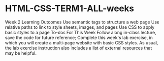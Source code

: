 # HTML-CSS-TERM1-ALL-weeks
Week 2 Learning Outcomes
Use semantic tags to structure a web page
Use relative paths to link to style sheets, images, and pages
Use CSS to apply basic styles to a page
To-dos For This Week
Follow along in-class lecture, save the code for future reference;
Complete this week's lab exercise, in which you will create a multi-page website with basic CSS styles. As usual, the lab exercise instruction also includes a list of external resources that may be helpful.
